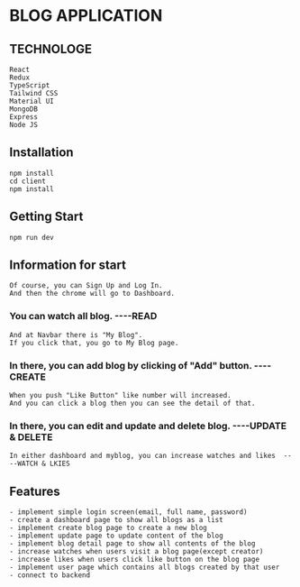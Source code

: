 # BLOG APPLICATION

## TECHNOLOGE

    React
    Redux
    TypeScript
    Tailwind CSS
    Material UI
    MongoDB
    Express
    Node JS

## Installation

    npm install
    cd client
    npm install

## Getting Start
    npm run dev

## Information for start

    Of course, you can Sign Up and Log In.
    And then the chrome will go to Dashboard.

### You can watch all blog. ----READ

    And at Navbar there is "My Blog".
    If you click that, you go to My Blog page.

### In there, you can add blog by clicking of "Add" button. ----CREATE

    When you push "Like Button" like number will increased.
    And you can click a blog then you can see the detail of that.

### In there, you can edit and update and delete blog. ----UPDATE & DELETE

    In either dashboard and myblog, you can increase watches and likes  ----WATCH & LKIES

## Features

    - implement simple login screen(email, full name, password)
    - create a dashboard page to show all blogs as a list
    - implement create blog page to create a new blog
    - implement update page to update content of the blog
    - implement blog detail page to show all contents of the blog
    - increase watches when users visit a blog page(except creator)
    - increase likes when users click like button on the blog page
    - implement user page which contains all blogs created by that user
    - connect to backend
